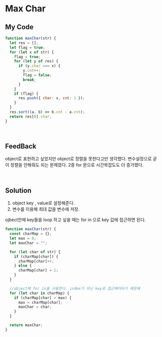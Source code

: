 # Max Char

## My Code

```javascript
function maxChar(str) {
  let res = [];
  let flag = true;
  for (let x of str) {
    flag = true;
    for (let y of res) {
      if (y.char === x) {
        y.cnt++;
        flag = false;
        break;
      }
    }
    if (flag) {
      res.push({ char: x, cnt: 1 });
    }
  }
  res.sort((a, b) => b.cnt - a.cnt);
  return res[0].char;
}
```

<br/>

## FeedBack

object로 표현하고 싶었지만 object로 정렬을 못한다고만 생각했다. 변수설정으로 굳이 정렬을 안해줘도 되는 문제였다.
2중 for 문으로 시간복잡도도 더 증가했다.

<br/>

## Solution

1. object key , value로 설정해준다.
2. 변수를 이용해 최대 값을 변수에 저장.

ojbect안에 key들을 loop 하고 싶을 때는 for in 으로 key 값에 접근하면 된다.

```javascript
function maxChar(str) {
  const charMap = {};
  let max = 0;
  let maxChar = "";

  for (let char of str) {
    if (charMap[char]) {
      charMap[char]++;
    } else {
      charMap[char] = 1;
    }
  }

  //object때 for in을 사용한다. index가 아닌 key로 접근해야되기 때문에
  for (let char in charMap) {
    if (charMap[char] > max) {
      max = charMap[char];
      maxChar = char;
    }
  }

  return maxChar;
}
```
